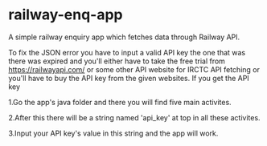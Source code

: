 # railway-enq-app
A simple railway enquiry app which fetches data through Railway API.

To fix the JSON error you have to input a valid API key the one that was there was expired and you'll either have to take the free trial from https://railwayapi.com/ or some other API website for IRCTC API fetching or you'll have to buy the API key from the given websites. If you get the API key

1.Go the app's java folder and there you will find five main activites.

2.After this there will be a string named 'api_key' at top in all these activites.

3.Input your API key's value in this string and the app will work.
